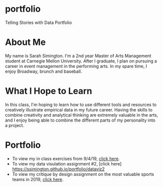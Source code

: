 # portfolio
Telling Stories with Data Portfolio

# About Me
My name is Sarah Simington. I'm a 2nd year Master of Arts Management student at Carnegie Mellon University. After I graduate, I plan on pursuing a career in event management in the performing arts. In my spare time, I enjoy Broadway, brunch and baseball.

# What I Hope to Learn
In this class, I'm hoping to learn how to use different tools and resources to creatively illustrate empirical data in my future career. Having the skills to combine creativity and analytical thinking are extremely valuable in the arts, and I enjoy being able to combine the different parts of my personality into a project.

# Portfolio
* To view my in class exercises from 9/4/19, [click here](https://ssimington.github.io/portfolio/ice).
* To view my data visulation assignment #2, [click here] https://ssimington.github.io/portfolio/dataviz2
* To view my critique by design assignment on the most valuable sports teams in 2019, [click here](https://ssimington.github.io/portfolio/sportsteams).
